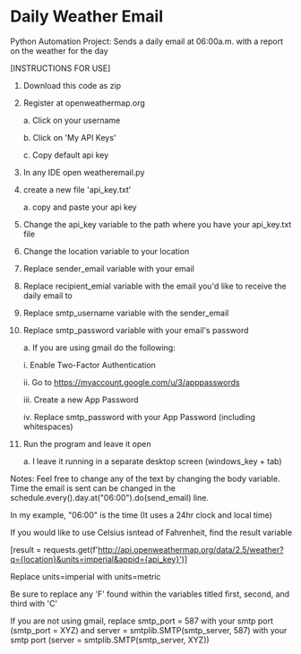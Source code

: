 # Daily Weather Email
Python Automation Project: Sends a daily email at 06:00a.m. with a report on the weather for the day

[INSTRUCTIONS FOR USE]

1. Download this code as zip
   
2. Register at openweathermap.org
   
   a. Click on your username

   b. Click on 'My API Keys'
   
   c. Copy default api key

4. In any IDE open weatheremail.py

5. create a new file 'api_key.txt'

   a. copy and paste your api key

6. Change the api_key variable to the path where you have your api_key.txt file

7. Change the location variable to your location

8. Replace sender_email variable with your email

9. Replace recipient_emial variable with the email you'd like to receive the daily email to

10. Replace smtp_username variable with the sender_email

11. Replace smtp_password variable with your email's password
    
    a. If you are using gmail do the following:
    
      i. Enable Two-Factor Authentication
    
      ii. Go to https://myaccount.google.com/u/3/apppasswords
    
      iii. Create a new App Password
    
      iv. Replace smtp_password with your App Password (including whitespaces)

12. Run the program and leave it open

    a. I leave it running in a separate desktop screen (windows_key + tab)

Notes:
Feel free to change any of the text by changing the body variable. Time the email is sent can be changed in the schedule.every().day.at("06:00").do(send_email) line.

In my example, "06:00" is the time (It uses a 24hr clock and local time)



If you would like to use Celsius isntead of Fahrenheit, find the result variable 

[result = requests.get(f'http://api.openweathermap.org/data/2.5/weather?q={location}&units=imperial&appid={api_key}')]

Replace units=imperial with units=metric

Be sure to replace any 'F' found within the variables titled first, second, and third with 'C'



If you are not using gmail, replace smtp_port = 587 with your smtp port (smtp_port = XYZ) and server = smtplib.SMTP(smtp_server, 587) with your smtp port (server = smtplib.SMTP(smtp_server, XYZ))
